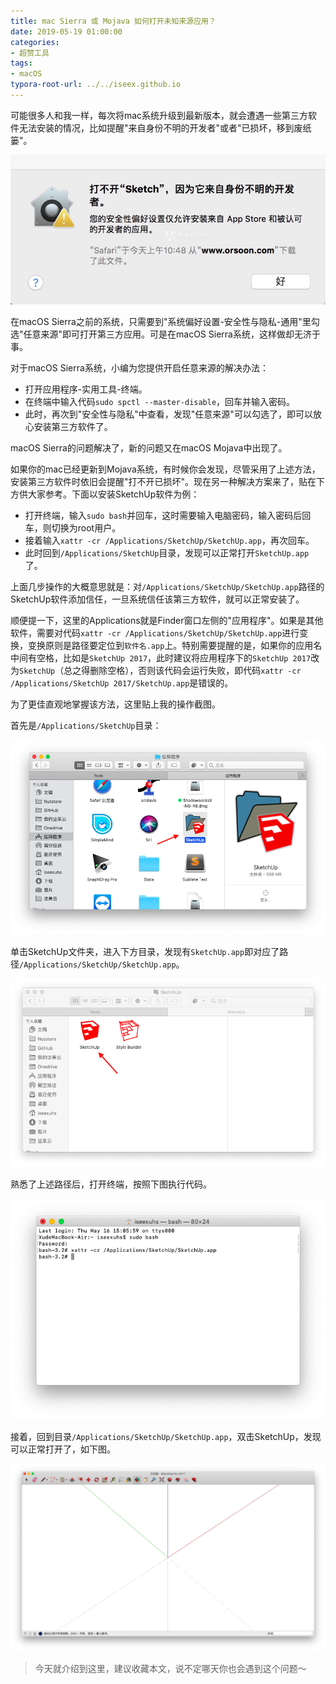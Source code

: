 ```yaml
---
title: mac Sierra 或 Mojava 如何打开未知来源应用？
date: 2019-05-19 01:00:00
categories:
- 超赞工具
tags:
- macOS
typora-root-url: ../../iseex.github.io
---
```


可能很多人和我一样，每次将mac系统升级到最新版本，就会遭遇一些第三方软件无法安装的情况，比如提醒"来自身份不明的开发者"或者"已损坏，移到废纸篓"。

![](/assets/images/posts/Tools/mac-software-problem1.jpeg)

在macOS Sierra之前的系统，只需要到"系统偏好设置-安全性与隐私-通用"里勾选"任意来源"即可打开第三方应用。可是在macOS Sierra系统，这样做却无济于事。

对于macOS Sierra系统，小编为您提供开启任意来源的解决办法：

- 打开应用程序-实用工具-终端。
- 在终端中输入代码`sudo spctl --master-disable`，回车并输入密码。
- 此时，再次到"安全性与隐私"中查看，发现"任意来源"可以勾选了，即可以放心安装第三方软件了。

macOS Sierra的问题解决了，新的问题又在macOS Mojava中出现了。

如果你的mac已经更新到Mojava系统，有时候你会发现，尽管采用了上述方法，安装第三方软件时依旧会提醒"打不开已损坏"。现在另一种解决方案来了，贴在下方供大家参考。下面以安装SketchUp软件为例：

- 打开终端，输入`sudo bash`并回车，这时需要输入电脑密码，输入密码后回车，则切换为root用户。
- 接着输入`xattr -cr /Applications/SketchUp/SketchUp.app`，再次回车。
- 此时回到`/Applications/SketchUp`目录，发现可以正常打开`SketchUp.app`了。

上面几步操作的大概意思就是：对`/Applications/SketchUp/SketchUp.app`路径的SketchUp软件添加信任，一旦系统信任该第三方软件，就可以正常安装了。

顺便提一下，这里的Applications就是Finder窗口左侧的"应用程序"。如果是其他软件，需要对代码`xattr -cr /Applications/SketchUp/SketchUp.app`进行变换，变换原则是路径要定位到`软件名.app`上。特别需要提醒的是，如果你的应用名中间有空格，比如是`SketchUp 2017`，此时建议将应用程序下的`SketchUp 2017`改为`SketchUp`（总之得删除空格），否则该代码会运行失败，即代码`xattr -cr /Applications/SketchUp 2017/SketchUp.app`是错误的。

为了更佳直观地掌握该方法，这里贴上我的操作截图。

首先是`/Applications/SketchUp`目录：

![](/assets/images/posts/Tools/applications-sketchup-filefolder.png)

单击SketchUp文件夹，进入下方目录，发现有`SketchUp.app`即对应了路径`/Applications/SketchUp/SketchUp.app`。

![](/assets/images/posts/Tools/applications-sketchup.png)

熟悉了上述路径后，打开终端，按照下图执行代码。

![](/assets/images/posts/Tools/shell-sketchup.png)

接着，回到目录`/Applications/SketchUp/SketchUp.app`，双击SketchUp，发现可以正常打开了，如下图。

![](/assets/images/posts/Tools/sketchup-open.png)

> 今天就介绍到这里，建议收藏本文，说不定哪天你也会遇到这个问题～


